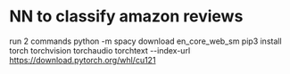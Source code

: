 # NN to classify amazon reviews
run 2 commands
python -m spacy download en_core_web_sm
pip3 install torch torchvision torchaudio torchtext --index-url https://download.pytorch.org/whl/cu121
